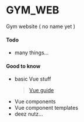 # GYM_WEB
Gym website ( no name yet )

#### Todo
 - many things...

#### Good to know
 - basic Vue stuff
    > [Vue guide](https://vuejs.org/v2/guide/)
 - Vue components
 - Vue component templates
 - deez nutz...